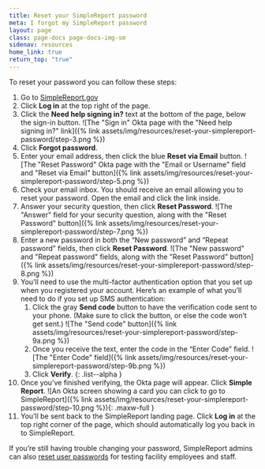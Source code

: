 ```yaml
---
title: Reset your SimpleReport password
meta: I forgot my SimpleReport password
layout: page
class: page-docs page-docs-img-sm
sidenav: resources
home_link: true
return_top: "true"
---
```


To reset your password you can follow these steps:

1. Go to [SimpleReport.gov](https://www.simplereport.gov/)
2. Click **Log in** at the top right of the page.
3. Click the **Need help signing in?** text at the bottom of the page, below the sign-in button.
   ![The "Sign in" Okta page with the "Need help signing in?" link]({% link assets/img/resources/reset-your-simplereport-password/step-3.png %})
4. Click **Forgot password**.
5. Enter your email address, then click the blue **Reset via Email** button.
   ![The "Reset Password" Okta page with the "Email or Username" field and "Reset via Email" button]({% link assets/img/resources/reset-your-simplereport-password/step-5.png %})
6. Check your email inbox. You should receive an email allowing you to reset your password. Open the email and click the link inside.
7. Answer your security question, then click **Reset Password**.
   ![The "Answer" field for your security question, along with the "Reset Password" button]({% link assets/img/resources/reset-your-simplereport-password/step-7.png %})
8. Enter a new password in both the “New password” and “Repeat password” fields, then click **Reset Password**.
   ![The "New password" and "Repeat password" fields, along with the "Reset Password" button]({% link assets/img/resources/reset-your-simplereport-password/step-8.png %})
9. You’ll need to use the multi-factor authentication option that you set up when you registered your account. Here’s an example of what you’ll need to do if you set up SMS authentication:
   1. Click the gray **Send code** button to have the verification code sent to your phone. (Make sure to click the button, or else the code won’t get sent.)
      ![The "Send code" button]({% link assets/img/resources/reset-your-simplereport-password/step-9a.png %})
   1. Once you receive the text, enter the code in the “Enter Code” field.
      ![The "Enter Code" field]({% link assets/img/resources/reset-your-simplereport-password/step-9b.png %})
   1. Click **Verify**.
      {: .list--alpha }
10. Once you’ve finished verifying, the Okta page will appear. Click **Simple Report**.
    ![An Okta screen showing a card you can click to go to SimpleReport]({% link assets/img/resources/reset-your-simplereport-password/step-10.png %}){: .maxw-full }
11. You’ll be sent back to the SimpleReport landing page. Click **Log in** at the top right corner of the page, which should automatically log you back in to SimpleReport.

<div class="usa-alert usa-alert--info">
  <div class="usa-alert__body">
    <p class="usa-alert__text">If you’re still having trouble changing your password, SimpleReport admins can also <a href="https://www.simplereport.gov/using-simplereport/manage-users/reset-user-password/">reset user passwords</a> for testing facility employees and staff.</p>
  </div>
</div>

